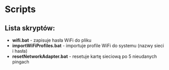 # Scripts

## Lista skryptów: 
* **wifi.bat** - zapisuje hasła WiFi do pliku
* **importWiFiProfiles.bat** - importuje profile WiFi do systemu (nazwy sieci i hasła)
* **resetNetworkAdapter.bat** - resetuje kartę sieciową po 5 nieudanych pingach
